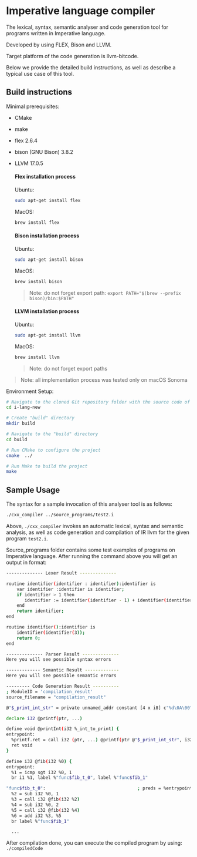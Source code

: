 # Imperative language compiler

The lexical, syntax, semantic analyser and code generation tool for programs written in Imperative language.

Developed by using FLEX, Bison and LLVM.

Target platform of the code generation is llvm-bitcode.

Below we provide the detailed build instructions, as well as describe a typical use case of this tool.

## Build instructions

Minimal prerequisites:
- CMake
- make
- flex 2.6.4
- bison (GNU Bison) 3.8.2
- LLVM 17.0.5
  
   #### Flex installation process
   Ubuntu:
   ```Bash
   sudo apt-get install flex
   ```
   MacOS:
   ```Bash
   brew install flex
   ```

   #### Bison installation process
   Ubuntu:
   ```Bash
   sudo apt-get install bison
   ```
   MacOS:
   ```Bash
   brew install bison
   ```
   > Note: do not forget export path: ```export PATH="$(brew --prefix bison)/bin:$PATH"```

   #### LLVM installation process
   Ubuntu:
   ```Bash
   sudo apt-get install llvm
   ```
   MacOS:
   ```Bash
   brew install llvm
   ```
   > Note: do not forget export paths
   
> Note: all implementation process was tested only on macOS Sonoma

Environment Setup:
```bash
# Navigate to the cloned Git repository folder with the source code of the tool
cd i-lang-new

# Create "build" directory
mkdir build

# Navigate to the "build" directory
cd build

# Run CMake to configure the project
cmake  ../

# Run Make to build the project
make
```


## Sample Usage

The syntax for a sample invocation of this analyser tool is as follows:

```bash
./cxx_compiler ../source_programs/test2.i
```

Above, `./cxx_compiler` invokes an automatic lexical, syntax and semantic analysis, as well as code generation and compilation of IR llvm  for the given program `test2.i`.

Source_programs folder contains some test examples of programs on Imperative language.
After running the command above you will get an output in format:

```bash
-------------- Lexer Result --------------

routine identifier(identifier : identifier):identifier is
    var identifier :identifier is identifier;
    if identifier > 1 then
       identifier := identifier(identifier - 1) + identifier(identifier - 2);
    end
    return identifier;
end

routine identifier():identifier is
    identifier(identifier(3));
    return 0;
end

-------------- Parser Result --------------
Here you will see possible syntax errors 

------------- Semantic Result -------------
Here you will see possible semantic errors 

--------- Code Generation Result ----------
; ModuleID = 'compilation_result'
source_filename = "compilation_result"

@"$_print_int_str" = private unnamed_addr constant [4 x i8] c"%d\0A\00", align 1

declare i32 @printf(ptr, ...)

define void @printInt(i32 %_int_to_print) {
entrypoint:
  %printf.ret = call i32 (ptr, ...) @printf(ptr @"$_print_int_str", i32 %_int_to_print)
  ret void
}

define i32 @fib(i32 %0) {
entrypoint:
  %1 = icmp sgt i32 %0, 1
  br i1 %1, label %"func$fib_t_0", label %"func$fib_1"

"func$fib_t_0":                                   ; preds = %entrypoint
  %2 = sub i32 %0, 1
  %3 = call i32 @fib(i32 %2)
  %4 = sub i32 %0, 2
  %5 = call i32 @fib(i32 %4)
  %6 = add i32 %3, %5
  br label %"func$fib_1"

  ...

```

After compilation done, you can execute the compiled program by using:
`./compiledCode`
